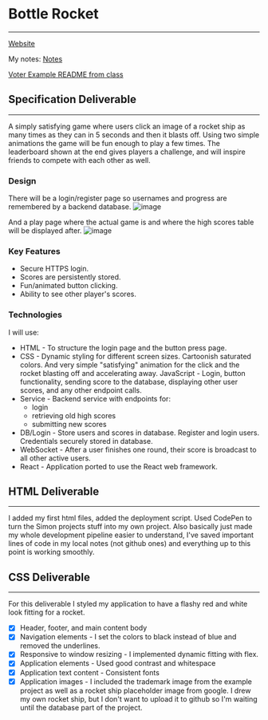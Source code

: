 # Bottle Rocket
---
[Website](https://260rocket.click/)

My notes: [Notes](https://github.com/stoutjmBYU/startup/blob/main/notes.md)

[Voter Example README from class](https://github.com/webprogramming260/startup-example)


## Specification Deliverable
---
A simply satisfying game where users click an image of a rocket ship as many times as they can in 5 seconds and then it blasts off. Using two simple animations the game will be fun enough to play a few times. The leaderboard shown at the end gives players a challenge, and will inspire friends to compete with each other as well.

### Design 
There will be a login/register page so usernames and progress are remembered by a backend database.
![image](https://github.com/stoutjmBYU/startup/assets/166927923/e6d4b555-417d-4f3c-8e3c-7f7f94911ac1)

And a play page where the actual game is and where the high scores table will be displayed after.
![image](https://github.com/stoutjmBYU/startup/assets/166927923/83e39f25-a403-455e-9257-1cc48e6fdd88)

### Key Features
- Secure HTTPS login.
- Scores are persistently stored.
- Fun/animated button clicking.
- Ability to see other player's scores.

### Technologies
I will use:
- HTML - To structure the login page and the button press page.
- CSS - Dynamic styling for different screen sizes. Cartoonish saturated colors. And very simple "satisfying" animation for the click and the rocket blasting off and accelerating away.
JavaScript - Login, button functionality, sending score to the database, displaying other user scores, and any other endpoint calls.
- Service - Backend service with endpoints for:
  - login
  - retrieving old high scores
  - submitting new scores
- DB/Login - Store users and scores in database. Register and login users. Credentials securely stored in database.
- WebSocket - After a user finishes one round, their score is broadcast to all other active users.
- React - Application ported to use the React web framework.


## HTML Deliverable
---
I added my first html files, added the deployment script. Used CodePen to turn the Simon projects stuff into my own project.
Also basically just made my whole development pipeline easier to understand, I've saved important lines of code in my local notes (not github ones) and everything up to this point is working smoothly.


## CSS Deliverable
---
For this deliverable I styled my application to have a flashy red and white look fitting for a rocket.
 - [x] Header, footer, and main content body
 - [x] Navigation elements - I set the colors to black instead of blue and removed the underlines.
 - [x] Responsive to window resizing - I implemented dynamic fitting with flex.
 - [x] Application elements - Used good contrast and whitespace
 - [x] Application text content - Consistent fonts
 - [x] Application images - I included the trademark image from the example project as well as a rocket ship placeholder image from google. I drew my own rocket ship, but I don't want to upload it to github so I'm waiting until the database part of the project.

